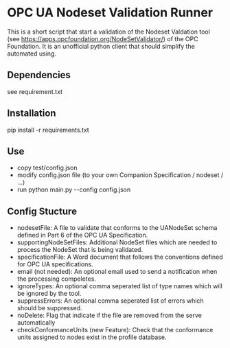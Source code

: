 # OPC UA Nodeset Validation Runner
This is a short script that start a validation of the 
Nodeset Valdation tool (see https://apps.opcfoundation.org/NodeSetValidator/) of the OPC Foundation. 
It is an unofficial python client that should simplify the automated using.


## Dependencies
see requirement.txt

## Installation
pip install -r requirements.txt

## Use 

- copy test/config.json
- modify config.json file (to your own  Companion Specification / nodeset / ...)
- run python main.py --config config.json

## Config Stucture
- nodesetFile: A file to validate that conforms to the UANodeSet schema defined in Part 6 of the OPC UA Specification. 
- supportingNodeSetFiles: Additional NodeSet files which are needed to process the NodeSet that is being validated.
- specificationFile: A Word document that follows the conventions defined for OPC UA specifications.
- email (not needed): An optional email used to send a notification when the processing compeletes.
- ignoreTypes: An optional comma seperated list of type names which will be ignored by the tool.
- suppressErrors: An optional comma seperated list of errors which should be suppressed.
- noDelete: Flag that indicate if the file are removed from the serve automatically 
- checkConformanceUnits (new Feature): Check that the conformance units assigned to nodes exist in the profile database.
